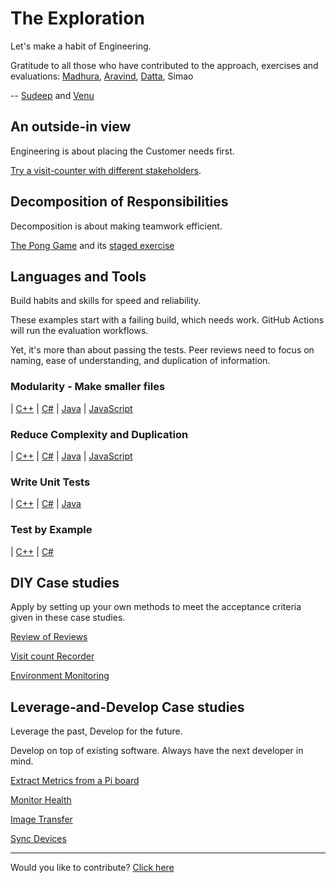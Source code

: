 # The Exploration

Let's make a habit of Engineering.

Gratitude to all those who have contributed
to the approach, exercises and evaluations:
[Madhura](https://github.com/madhurabindu),
[Aravind](https://github.com/aravind666),
[Datta](https://github.com/dsvellal),
Simao

-- [Sudeep](https://github.com/sudeeprp) and [Venu](https://github.com/venu-shastri)

## An outside-in view

Engineering is about placing the Customer needs first.

[Try a visit-counter with different stakeholders](https://github.com/Engin-Boot/visit-count-behavior).

## Decomposition of Responsibilities

Decomposition is about making teamwork efficient.

[The Pong Game](pong-game.md) and its
[staged exercise](https://github.com/Engin-Boot/pong-stage)

## Languages and Tools

Build habits and skills for speed and reliability.

These examples start with a failing build, which needs work.
GitHub Actions will run the evaluation workflows.

Yet, it's more than about passing the tests.
Peer reviews need to focus on naming,
ease of understanding, and duplication of information.

### Modularity - Make smaller files

| [C++](https://github.com/bootcpp/TelCo.Modular.ColorCoder)
| [C#](https://github.com/sudeeprp/TelCo.ColorCoder)
| [Java](https://github.com/bootjava/Telco.ColorCoder)
| [JavaScript](https://github.com/bootjscr/TelCo.ColorCoder)

### Reduce Complexity and Duplication

| [C++](https://github.com/bootcpp/vitals-check)
| [C#](https://github.com/bootcsharp/vitals-check)
| [Java](https://github.com/bootjava/vitals-check)
| [JavaScript](https://github.com/bootjscr/vitals-check)

### Write Unit Tests

| [C++](https://github.com/bootcpp/statisticker)
| [C#](https://github.com/bootcsharp/statisticker)
| [Java](https://github.com/bootjava/statisticker)

### Test by Example

| [C++](https://github.com/bootcpp/anagram-selector)
| [C#](https://github.com/bootcsharp/anagram-selector)

## DIY Case studies

Apply by setting up your own methods
to meet the acceptance criteria given in these case studies.

[Review of Reviews](https://github.com/Engin-Boot/review-of-reviews)

[Visit count Recorder](https://github.com/Engin-Boot/visit-count-record)

[Environment Monitoring](https://github.com/Engin-Boot/environment-monitoring)

## Leverage-and-Develop Case studies

Leverage the past, Develop for the future.

Develop on top of existing software. Always have the next developer in mind.

[Extract Metrics from a Pi board](https://github.com/Engin-Boot/ui-board-monitor)

[Monitor Health](https://github.com/Engin-Boot/health-telemetry)

[Image Transfer](https://github.com/Engin-Boot/image-transfer)

[Sync Devices](https://github.com/Engin-Boot/sync-devices)

---
Would you like to contribute? [Click here](contributing.md)
